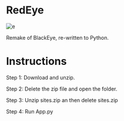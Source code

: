 # RedEye

![e](https://github.com/DividedRanYou/RedEye/assets/147950850/b2788ad6-bf32-4633-b74c-4139e69ec7cf)

Remake of BlackEye, re-written to Python.

# Instructions

Step 1: Download and unzip.

Step 2: Delete the zip file and open the folder.

Step 3: Unzip sites.zip an then delete sites.zip

Step 4: Run App.py
